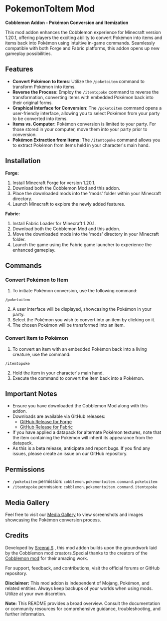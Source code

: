 # PokemonToItem Mod
**Cobblemon Addon - Pokémon Conversion and Itemization**

This mod addon enhances the Cobblemon experience for Minecraft version 1.20.1, offering players the exciting ability to convert Pokémon into items and items back into Pokémon using intuitive in-game commands. Seamlessly compatible with both Forge and Fabric platforms, this addon opens up new gameplay possibilities.

## Features

- **Convert Pokémon to Items**: Utilize the `/poketoitem` command to transform Pokémon into items. 
- **Reverse the Process**: Employ the `/itemtopoke` command to reverse the transformation, converting items with embedded Pokémon back into their original forms.
- **Graphical Interface for Conversion**: The `/poketoitem` command opens a user-friendly interface, allowing you to select Pokémon from your party to be converted into items.
- **Items vs. Computer**: Pokémon conversion is limited to your party. For those stored in your computer, move them into your party prior to conversion.
- **Pokémon Extraction from Items**: The `/itemtopoke` command allows you to extract Pokémon from items held in your character's main hand.

## Installation

**Forge:**
1. Install Minecraft Forge for version 1.20.1.
2. Download both the Cobblemon Mod and this addon.
3. Place the downloaded mods into the 'mods' folder within your Minecraft directory.
4. Launch Minecraft to explore the newly added features.

**Fabric:**
1. Install Fabric Loader for Minecraft 1.20.1.
2. Download both the Cobblemon Mod and this addon.
3. Move the downloaded mods into the 'mods' directory in your Minecraft folder.
4. Launch the game using the Fabric game launcher to experience the enhanced gameplay.

## Commands

### Convert Pokémon to Item

1. To initiate Pokémon conversion, use the following command:
```
/poketoitem
```
2. A user interface will be displayed, showcasing the Pokémon in your party.
3. Select the Pokémon you wish to convert into an item by clicking on it.
4. The chosen Pokémon will be transformed into an item.

### Convert Item to Pokémon

1. To convert an item with an embedded Pokémon back into a living creature, use the command:
```
/itemtopoke
```
2. Hold the item in your character's main hand.
3. Execute the command to convert the item back into a Pokémon.

## Important Notes

- Ensure you have downloaded the Cobblemon Mod along with this addon.
- Downloads are available via GitHub releases:
  - [GitHub Release for Forge](https://github.com/Sreeraj-S/PokemonToItem/releases/tag/0.0.2_BETA_Forge_1.20.1)
  - [GitHub Release for Fabric](https://github.com/Sreeraj-S/PokemonToItem/releases/tag/0.0.2_BETA_Fabric_1.20.1)
- If you have applied a datapack for alternate Pokémon textures, note that the item containing the Pokémon will inherit its appearance from the datapack.
- As this is a beta release, anticipate and report bugs. If you find any issues, please create an issue on our GitHub repository.

## Permissions
- `/poketoitem` permission: `cobblemon.pokemontoitem.command.poketoitem`
- `/itemtopoke` permission: `cobblemon.pokemontoitem.command.itemtopoke`

## Media Gallery
Feel free to visit our [Media Gallery](https://modrinth.com/mod/pokemontoitem/gallery) to view screenshots and images showcasing the Pokémon conversion process.

## Credits

Developed by [Sreeraj S](https://github.com/Sreeraj-S) , this mod addon builds upon the groundwork laid by the Cobblemon mod creators.Special thanks to the creators of the [Cobblemon mod](https://cobblemon.com) for their amazing work.

For support, feedback, and contributions, visit the official forums or GitHub repository.

**Disclaimer:** This mod addon is independent of Mojang, Pokémon, and related entities. Always keep backups of your worlds when using mods. Utilize at your own discretion.

**Note:** This README provides a broad overview. Consult the documentation or community resources for comprehensive guidance, troubleshooting, and further information.

